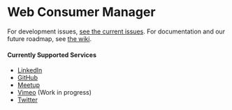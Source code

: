 Web Consumer Manager
===============

For development issues, [see the current issues](https://github.com/kaw393939/wconsumer/issues). For documentation and our future roadmap, see [the wiki](https://github.com/kaw393939/wconsumer/wiki). 

#### Currently Supported Services
- [LinkedIn](https://github.com/kaw393939/wconsumer_linkedIn)
- [GitHub](https://github.com/mywebclass/wconsumer_github)
- [Meetup](https://github.com/mywebclass/wconsumer_meetup)
- [Vimeo](https://github.com/mywebclass/wconsumer_vimeo) (Work in progress)
- [Twitter](https://github.com/mywebclass/wconsumer_twitter)
